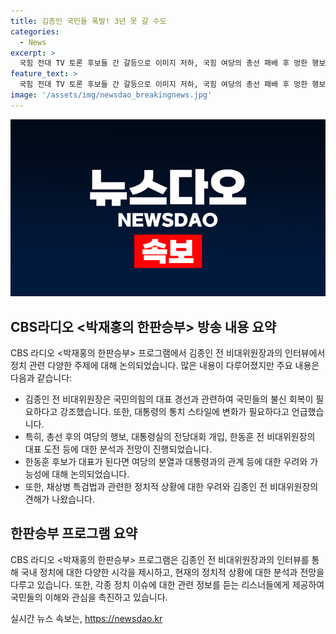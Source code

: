 ```yaml
---
title: 김종인 국민들 폭발! 3년 못 갈 수도
categories:
  - News
excerpt: >
  국힘 전대 TV 토론 후보들 간 갈등으로 이미지 저하, 국힘 여당의 총선 패배 후 멍한 행보 우려, 대표 후보들 관심없음, 김건희 문자로 전당대회 개입 우려, 한동훈 대표 여당 분열 우려 발언 등 논란 속에서, CBS 라디오 <박재홍의 한판승부>에서 김종인 전 비대위원장이 국민의힘 대표 경선과 관련한 우려와 비판을 표명했다. 국민의 힘의 좋지 못한 이미지와 분열 가능성을 지적하며, 대통령실의 개입, 특검 끌면 불리한 상황과 전당대회 후보들의 논란에 대한 우려를 표명함.
feature_text: >
  국힘 전대 TV 토론 후보들 간 갈등으로 이미지 저하, 국힘 여당의 총선 패배 후 멍한 행보 우려, 대표 후보들 관심없음, 김건희 문자로 전당대회 개입 우려, 한동훈 대표 여당 분열 우려 발언 등 논란 속에서, CBS 라디오 <박재홍의 한판승부>에서 김종인 전 비대위원장이 국민의힘 대표 경선과 관련한 우려와 비판을 표명했다. 국민의 힘의 좋지 못한 이미지와 분열 가능성을 지적하며, 대통령실의 개입, 특검 끌면 불리한 상황과 전당대회 후보들의 논란에 대한 우려를 표명함.
image: '/assets/img/newsdao_breakingnews.jpg'
---
```


<p><img src="/assets/img/newsdao_breakingnews.jpg" alt="firstkoreanews 속보" /></p>

<h2 data-ke-size="size26">CBS라디오 &lt;박재홍의 한판승부&gt; 방송 내용 요약</h2>

<p data-ke-size="size16">CBS 라디오 &lt;박재홍의 한판승부&gt; 프로그램에서 김종인 전 비대위원장과의 인터뷰에서 정치 관련 다양한 주제에 대해 논의되었습니다. 많은 내용이 다루어졌지만 주요 내용은 다음과 같습니다:</p>

<ul>
  <li>김종인 전 비대위원장은 국민의힘의 대표 경선과 관련하여 국민들의 불신 회복이 필요하다고 강조했습니다. 또한, 대통령의 통치 스타일에 변화가 필요하다고 언급했습니다.</li>
  <li>특히, 총선 후의 여당의 행보, 대통령실의 전당대회 개입, 한동훈 전 비대위원장의 대표 도전 등에 대한 분석과 전망이 진행되었습니다.</li>
  <li>한동훈 후보가 대표가 된다면 여당의 분열과 대통령과의 관계 등에 대한 우려와 가능성에 대해 논의되었습니다.</li>
  <li>또한, 채상병 특검법과 관련한 정치적 상황에 대한 우려와 김종인 전 비대위원장의 견해가 나왔습니다.</li>
</ul>

<h2 data-ke-size="size26">한판승부 프로그램 요약</h2>

<p data-ke-size="size16">CBS 라디오 &lt;박재홍의 한판승부&gt; 프로그램은 김종인 전 비대위원장과의 인터뷰를 통해 국내 정치에 대한 다양한 시각을 제시하고, 현재의 정치적 상황에 대한 분석과 전망을 다루고 있습니다. 또한, 각종 정치 이슈에 대한 관련 정보를 듣는 리스너들에게 제공하여 국민들의 이해와 관심을 촉진하고 있습니다.</p>
실시간 뉴스 속보는, <a href="https://newsdao.kr" rel="dofollow">https://newsdao.kr</a>


